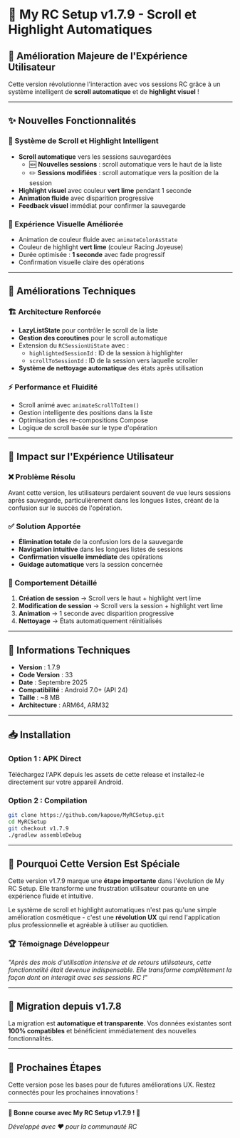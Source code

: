 # 🚀 My RC Setup v1.7.9 - Scroll et Highlight Automatiques

## 🎯 Amélioration Majeure de l'Expérience Utilisateur

Cette version révolutionne l'interaction avec vos sessions RC grâce à un système intelligent de **scroll automatique** et de **highlight visuel** !

---

## ✨ Nouvelles Fonctionnalités

### 🎪 Système de Scroll et Highlight Intelligent
- **Scroll automatique** vers les sessions sauvegardées
  - 🆕 **Nouvelles sessions** : scroll automatique vers le haut de la liste
  - ✏️ **Sessions modifiées** : scroll automatique vers la position de la session
- **Highlight visuel** avec couleur **vert lime** pendant 1 seconde
- **Animation fluide** avec disparition progressive
- **Feedback visuel** immédiat pour confirmer la sauvegarde

### 🎨 Expérience Visuelle Améliorée
- Animation de couleur fluide avec `animateColorAsState`
- Couleur de highlight **vert lime** (couleur Racing Joyeuse)
- Durée optimisée : **1 seconde** avec fade progressif
- Confirmation visuelle claire des opérations

---

## 🔧 Améliorations Techniques

### 🏗️ Architecture Renforcée
- **LazyListState** pour contrôler le scroll de la liste
- **Gestion des coroutines** pour le scroll automatique
- Extension du `RCSessionUiState` avec :
  - `highlightedSessionId` : ID de la session à highlighter
  - `scrollToSessionId` : ID de la session vers laquelle scroller
- **Système de nettoyage automatique** des états après utilisation

### ⚡ Performance et Fluidité
- Scroll animé avec `animateScrollToItem()`
- Gestion intelligente des positions dans la liste
- Optimisation des re-compositions Compose
- Logique de scroll basée sur le type d'opération

---

## 📱 Impact sur l'Expérience Utilisateur

### ❌ Problème Résolu
Avant cette version, les utilisateurs perdaient souvent de vue leurs sessions après sauvegarde, particulièrement dans les longues listes, créant de la confusion sur le succès de l'opération.

### ✅ Solution Apportée
- **Élimination totale** de la confusion lors de la sauvegarde
- **Navigation intuitive** dans les longues listes de sessions
- **Confirmation visuelle immédiate** des opérations
- **Guidage automatique** vers la session concernée

### 🎯 Comportement Détaillé
1. **Création de session** → Scroll vers le haut + highlight vert lime
2. **Modification de session** → Scroll vers la session + highlight vert lime
3. **Animation** → 1 seconde avec disparition progressive
4. **Nettoyage** → États automatiquement réinitialisés

---

## 🏁 Informations Techniques

- **Version** : 1.7.9
- **Code Version** : 33
- **Date** : Septembre 2025
- **Compatibilité** : Android 7.0+ (API 24)
- **Taille** : ~8 MB
- **Architecture** : ARM64, ARM32

---

## 📥 Installation

### Option 1 : APK Direct
Téléchargez l'APK depuis les assets de cette release et installez-le directement sur votre appareil Android.

### Option 2 : Compilation
```bash
git clone https://github.com/kapoue/MyRCSetup.git
cd MyRCSetup
git checkout v1.7.9
./gradlew assembleDebug
```

---

## 🎉 Pourquoi Cette Version Est Spéciale

Cette version v1.7.9 marque une **étape importante** dans l'évolution de My RC Setup. Elle transforme une frustration utilisateur courante en une expérience fluide et intuitive. 

Le système de scroll et highlight automatiques n'est pas qu'une simple amélioration cosmétique - c'est une **révolution UX** qui rend l'application plus professionnelle et agréable à utiliser au quotidien.

### 🏆 Témoignage Développeur
*"Après des mois d'utilisation intensive et de retours utilisateurs, cette fonctionnalité était devenue indispensable. Elle transforme complètement la façon dont on interagit avec ses sessions RC !"*

---

## 🔄 Migration depuis v1.7.8

La migration est **automatique et transparente**. Vos données existantes sont **100% compatibles** et bénéficient immédiatement des nouvelles fonctionnalités.

---

## 🌟 Prochaines Étapes

Cette version pose les bases pour de futures améliorations UX. Restez connectés pour les prochaines innovations !

---

**🏁 Bonne course avec My RC Setup v1.7.9 ! 🏁**

*Développé avec ❤️ pour la communauté RC*